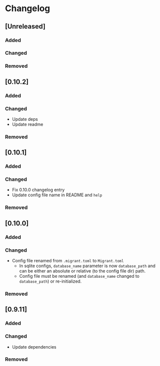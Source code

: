# Changelog


## [Unreleased]
### Added

### Changed

### Removed


## [0.10.2]
### Added

### Changed
- Update deps
- Update readme

### Removed


## [0.10.1]
### Added

### Changed
- Fix 0.10.0 changelog entry
- Update config file name in README and `help`

### Removed


## [0.10.0]
### Added

### Changed
- Config file renamed from `.migrant.toml` to `Migrant.toml`
    - In sqlite configs, `database_name` parameter is now `database_path` and can be either an absolute
      or relative (to the config file dir) path.
    - Config file must be renamed (and `database_name` changed to `database_path`) or re-initialized.

### Removed


## [0.9.11]
### Added

### Changed
- Update dependencies

### Removed

